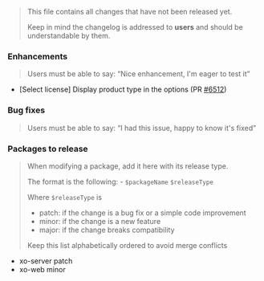 > This file contains all changes that have not been released yet.
>
> Keep in mind the changelog is addressed to **users** and should be
> understandable by them.

### Enhancements

> Users must be able to say: “Nice enhancement, I'm eager to test it”

- [Select license] Display product type in the options (PR [#6512](https://github.com/vatesfr/xen-orchestra/pull/6512))

### Bug fixes

> Users must be able to say: “I had this issue, happy to know it's fixed”

### Packages to release

> When modifying a package, add it here with its release type.
>
> The format is the following: - `$packageName` `$releaseType`
>
> Where `$releaseType` is
>
> - patch: if the change is a bug fix or a simple code improvement
> - minor: if the change is a new feature
> - major: if the change breaks compatibility
>
> Keep this list alphabetically ordered to avoid merge conflicts

<!--packages-start-->

- xo-server patch
- xo-web minor

<!--packages-end-->
